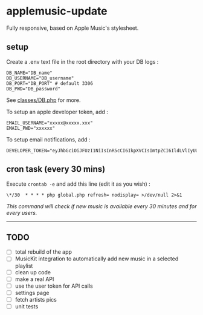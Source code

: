 
# applemusic-update
Fully responsive, based on Apple Music's stylesheet.

## setup
Create a .env text file in the root directory with your DB logs :  
```
DB_NAME="DB_name"
DB_USERNAME="DB_username"
DB_PORT="DB_PORT" # default 3306
DB_PWD="DB_password"
```

See [classes/DB.php](classes/DB.php) for more.

To setup an apple developer token, add :
```
EMAIL_USERNAME="xxxxx@xxxxx.xxx"
EMAIL_PWD="xxxxxx"
```

To setup email notifications, add :
```
DEVELOPER_TOKEN="eyJhbGciOiJFUzI1NiIsInR5cCI6IkpXVCIsImtpZCI6IldLVlIyUUJWQTYifQ.eyJpc3MiOiJHQzY1WDlQRDNRIiwiZXhwIjoxNjY1NzU3NDg2LCJpYXQiOjE2NDk5ODA0ODZ9.yh7Tq2wOOPipvChxdrBk3bTfCZCBi2IYqi5ytmhpO1lL_O_TgtMqVir4Jg3AMnHS6LU9aco5r1JqG4HwueBK1Q"
```

## cron task (every 30 mins)
Execute `crontab -e` and add this line (edit it as you wish) :
```
\*/30  * * * * php global.php refresh= nodisplay= >/dev/null 2>&1
```
*This command will check if new music is available every 30 minutes and for every users.*

---

## TODO

- [ ] total rebuild of the app
- [ ] MusicKit integration to automatically add new music in a selected playlist
- [ ] clean up code
- [ ] make a real API
- [ ] use the user token for API calls
- [ ] settings page
- [ ] fetch artists pics
- [ ] unit tests
